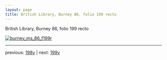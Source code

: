 ```yaml
---
layout: page
title: British Library, Burney 86, folio 199 recto
---
```


British Library, Burney 86, folio 199 recto

[![burney_ms_86_f199r](http://www.homermultitext.org/iipsrv?IIIF=/project/homer/pyramidal/deepzoom/bl/burney86imgs/v1/burney_ms_86_f199r.tif/full/800,/0/default.jpg)](http://www.homermultitext.org/ict2/?urn=urn:cite2:bl:burney86imgs.v1:burney_ms_86_f199r) 

---

previous:  [198v](../198v/) | next: [199v](../199v/)